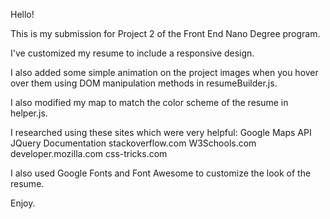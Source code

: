 Hello!  

This is my submission for Project 2 of the Front End Nano Degree program.  

I've customized my resume to include a responsive design.   

I also added some simple animation on the project images when you hover over them using DOM manipulation methods in resumeBuilder.js. 

I also modified my map to match the color scheme of the resume in helper.js.

I researched using these sites which were very helpful:
Google Maps API
JQuery Documentation
stackoverflow.com
W3Schools.com
developer.mozilla.com
css-tricks.com

I also used Google Fonts and Font Awesome to customize the look of the resume.

Enjoy.